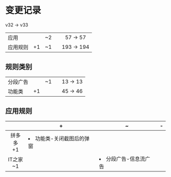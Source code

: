 # 变更记录

v32 -> v33

||||||
|-|:-:|:-:|:-:|:-:|
|应用||~2||57 -> 57|
|应用规则|+1|~1||193 -> 194|

## 规则类别

||||||
|-|:-:|:-:|:-:|:-:|
|分段广告||~1||13 -> 13|
|功能类|+1|||45 -> 46|

## 应用规则

||+|~|-|
|:-:|-|-|-|
|拼多多<br>+1|<li>功能类-关闭截图后的弹窗|||
|IT之家<br>~1||<li>分段广告-信息流广告||
